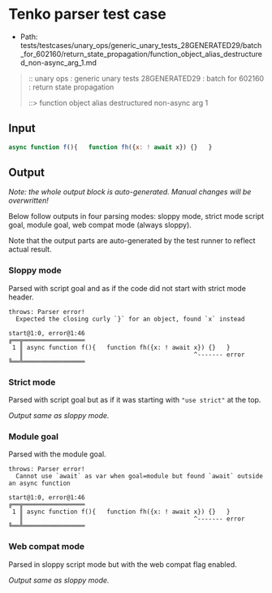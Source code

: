 # Tenko parser test case

- Path: tests/testcases/unary_ops/generic_unary_tests_28GENERATED29/batch_for_602160/return_state_propagation/function_object_alias_destructured_non-async_arg_1.md

> :: unary ops : generic unary tests 28GENERATED29 : batch for 602160 : return state propagation
>
> ::> function object alias destructured non-async arg 1

## Input

`````js
async function f(){   function fh({x: ! await x}) {}   }
`````

## Output

_Note: the whole output block is auto-generated. Manual changes will be overwritten!_

Below follow outputs in four parsing modes: sloppy mode, strict mode script goal, module goal, web compat mode (always sloppy).

Note that the output parts are auto-generated by the test runner to reflect actual result.

### Sloppy mode

Parsed with script goal and as if the code did not start with strict mode header.

`````
throws: Parser error!
  Expected the closing curly `}` for an object, found `x` instead

start@1:0, error@1:46
╔══╦═════════════════
 1 ║ async function f(){   function fh({x: ! await x}) {}   }
   ║                                               ^------- error
╚══╩═════════════════

`````

### Strict mode

Parsed with script goal but as if it was starting with `"use strict"` at the top.

_Output same as sloppy mode._

### Module goal

Parsed with the module goal.

`````
throws: Parser error!
  Cannot use `await` as var when goal=module but found `await` outside an async function

start@1:0, error@1:46
╔══╦═════════════════
 1 ║ async function f(){   function fh({x: ! await x}) {}   }
   ║                                               ^------- error
╚══╩═════════════════

`````


### Web compat mode

Parsed in sloppy script mode but with the web compat flag enabled.

_Output same as sloppy mode._
